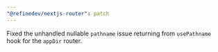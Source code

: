 ```yaml
---
"@refinedev/nextjs-router": patch
---
```


Fixed the unhandled nullable `pathname` issue returning from `usePathname` hook for the `appDir` router.
